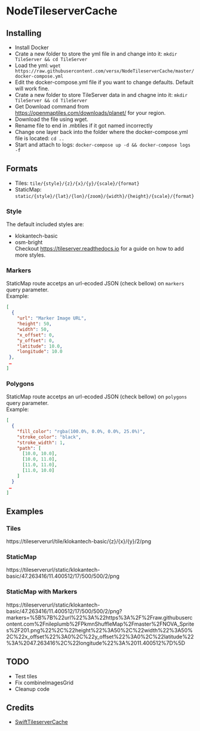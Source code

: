 # NodeTileserverCache  

## Installing  

- Install Docker  
- Crate a new folder to store the yml file in and change into it: `mkdir TileServer && cd TileServer`  
- Load the yml: `wget https://raw.githubusercontent.com/versx/NodeTileserverCache/master/docker-compose.yml`  
- Edit the docker-compose.yml file if you want to change defaults. Default will work fine.  
- Crate a new folder to store TileServer data in and chagne into it: `mkdir TileServer && cd TileServer`  
- Get Download command from https://openmaptiles.com/downloads/planet/ for your region.  
- Download the file using wget.  
- Rename file to end in .mbtiles if it got named incorrectly  
- Change one layer back into the folder where the docker-compose.yml file is located: `cd ..`  
- Start and attach to logs: `docker-compose up -d && docker-compose logs -f`  

## Formats  

- Tiles: `tile/{style}/{z}/{x}/{y}/{scale}/{format}`  
- StaticMap: `static/{style}/{lat}/{lon}/{zoom}/{width}/{height}/{scale}/{format}`  

### Style  
The default included styles are:  
- klokantech-basic  
- osm-bright  
Checkout https://tileserver.readthedocs.io for a guide on how to add more styles.  

### Markers  
StaticMap route accetps an url-ecoded JSON (check bellow) on `markers` query parameter.  
Example:  
```JSON
[
  {
    "url": "Marker Image URL",
    "height": 50,
    "width": 50,
    "x_offset": 0,
    "y_offset": 0,
    "latitude": 10.0,
    "longitude": 10.0
 },
 …
]
```

### Polygons  
StaticMap route accetps an url-ecoded JSON (check bellow) on `polygons` query parameter.  
Example:  
```JSON
[
  {
    "fill_color": "rgba(100.0%, 0.0%, 0.0%, 25.0%)",
    "stroke_color": "black",
    "stroke_width": 1,
    "path": [
      [10.0, 10.0],
      [10.0, 11.0],
      [11.0, 11.0],
      [11.0, 10.0]
    ]
  }
 …
]
```

## Examples  

### Tiles  
https://tileserverurl/tile/klokantech-basic/{z}/{x}/{y}/2/png  

### StaticMap  
https://tileserverurl/static/klokantech-basic/47.263416/11.400512/17/500/500/2/png  

### StaticMap with Markers  
https://tileserverurl/static/klokantech-basic/47.263416/11.400512/17/500/500/2/png?markers=%5B%7B%22url%22%3A%22https%3A%2F%2Fraw.githubusercontent.com%2Fnileplumb%2FPkmnShuffleMap%2Fmaster%2FNOVA_Sprites%2F201.png%22%2C%22height%22%3A50%2C%22width%22%3A50%2C%22x_offset%22%3A0%2C%22y_offset%22%3A0%2C%22latitude%22%3A%2047.263416%2C%22longitude%22%3A%2011.400512%7D%5D  

## TODO
- Test tiles  
- Fix combineImagesGrid  
- Cleanup code  

## Credits  
- [SwiftTileserverCache](https://github.com/123FLO321/SwiftTileserverCache)  
